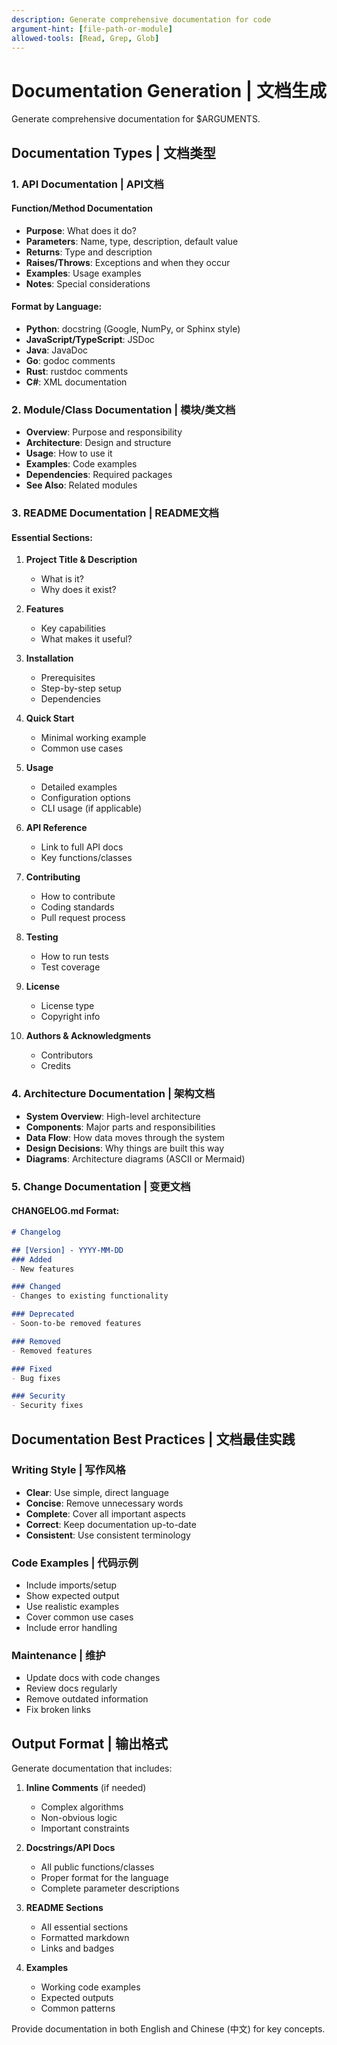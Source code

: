 ```yaml
---
description: Generate comprehensive documentation for code
argument-hint: [file-path-or-module]
allowed-tools: [Read, Grep, Glob]
---
```


# Documentation Generation | 文档生成

Generate comprehensive documentation for $ARGUMENTS.

## Documentation Types | 文档类型

### 1. API Documentation | API文档

#### Function/Method Documentation
- **Purpose**: What does it do?
- **Parameters**: Name, type, description, default value
- **Returns**: Type and description
- **Raises/Throws**: Exceptions and when they occur
- **Examples**: Usage examples
- **Notes**: Special considerations

#### Format by Language:
- **Python**: docstring (Google, NumPy, or Sphinx style)
- **JavaScript/TypeScript**: JSDoc
- **Java**: JavaDoc
- **Go**: godoc comments
- **Rust**: rustdoc comments
- **C#**: XML documentation

### 2. Module/Class Documentation | 模块/类文档

- **Overview**: Purpose and responsibility
- **Architecture**: Design and structure
- **Usage**: How to use it
- **Examples**: Code examples
- **Dependencies**: Required packages
- **See Also**: Related modules

### 3. README Documentation | README文档

#### Essential Sections:
1. **Project Title & Description**
   - What is it?
   - Why does it exist?

2. **Features**
   - Key capabilities
   - What makes it useful?

3. **Installation**
   - Prerequisites
   - Step-by-step setup
   - Dependencies

4. **Quick Start**
   - Minimal working example
   - Common use cases

5. **Usage**
   - Detailed examples
   - Configuration options
   - CLI usage (if applicable)

6. **API Reference**
   - Link to full API docs
   - Key functions/classes

7. **Contributing**
   - How to contribute
   - Coding standards
   - Pull request process

8. **Testing**
   - How to run tests
   - Test coverage

9. **License**
   - License type
   - Copyright info

10. **Authors & Acknowledgments**
    - Contributors
    - Credits

### 4. Architecture Documentation | 架构文档

- **System Overview**: High-level architecture
- **Components**: Major parts and responsibilities
- **Data Flow**: How data moves through the system
- **Design Decisions**: Why things are built this way
- **Diagrams**: Architecture diagrams (ASCII or Mermaid)

### 5. Change Documentation | 变更文档

#### CHANGELOG.md Format:
```markdown
# Changelog

## [Version] - YYYY-MM-DD
### Added
- New features

### Changed
- Changes to existing functionality

### Deprecated
- Soon-to-be removed features

### Removed
- Removed features

### Fixed
- Bug fixes

### Security
- Security fixes
```

## Documentation Best Practices | 文档最佳实践

### Writing Style | 写作风格
- **Clear**: Use simple, direct language
- **Concise**: Remove unnecessary words
- **Complete**: Cover all important aspects
- **Correct**: Keep documentation up-to-date
- **Consistent**: Use consistent terminology

### Code Examples | 代码示例
- Include imports/setup
- Show expected output
- Use realistic examples
- Cover common use cases
- Include error handling

### Maintenance | 维护
- Update docs with code changes
- Review docs regularly
- Remove outdated information
- Fix broken links

## Output Format | 输出格式

Generate documentation that includes:

1. **Inline Comments** (if needed)
   - Complex algorithms
   - Non-obvious logic
   - Important constraints

2. **Docstrings/API Docs**
   - All public functions/classes
   - Proper format for the language
   - Complete parameter descriptions

3. **README Sections**
   - All essential sections
   - Formatted markdown
   - Links and badges

4. **Examples**
   - Working code examples
   - Expected outputs
   - Common patterns

Provide documentation in both English and Chinese (中文) for key concepts.
